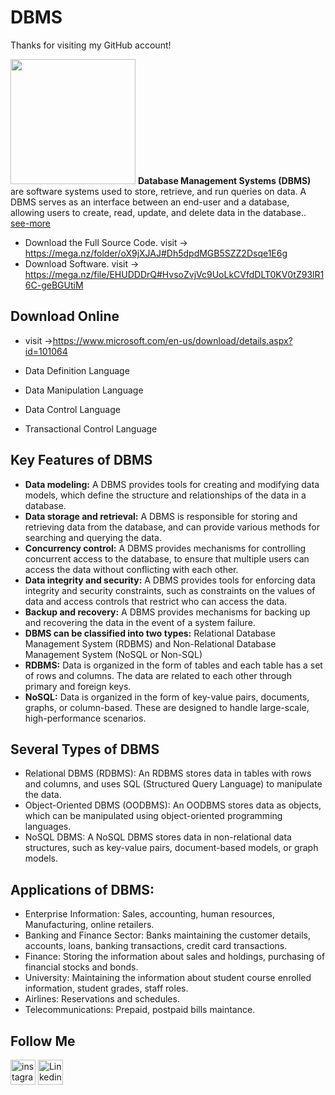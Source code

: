 # DBMS

Thanks for visiting my GitHub account!

<img src ="https://www.svgrepo.com/show/525311/database.svg" height = "200px" width = "200px"/> **Database Management Systems (DBMS)** are software systems used to store, retrieve, and run queries on data. A DBMS serves as an interface between an end-user and a database, allowing users to create, read, update, and delete data in the database.. [see-more](https://www.geeksforgeeks.org/introduction-of-dbms-database-management-system-set-1/)

- Download the Full Source Code. visit -> https://mega.nz/folder/oX9jXJAJ#Dh5dpdMGB5SZZ2Dsqe1E6g
- Download Software. visit -> https://mega.nz/file/EHUDDDrQ#HvsoZvjVc9UoLkCVfdDLT0KV0tZ93lR16C-geBGUtiM

## Download Online

- visit ->https://www.microsoft.com/en-us/download/details.aspx?id=101064


- Data Definition Language
- Data Manipulation Language
- Data Control Language
- Transactional Control Language

## Key Features of DBMS

- **Data modeling:** A DBMS provides tools for creating and modifying data models, which define the structure and relationships of the data in a database.
- **Data storage and retrieval:** A DBMS is responsible for storing and retrieving data from the database, and can provide various methods for searching and querying the data.
- **Concurrency control:** A DBMS provides mechanisms for controlling concurrent access to the database, to ensure that multiple users can access the data without conflicting with each other.
- **Data integrity and security:** A DBMS provides tools for enforcing data integrity and security constraints, such as constraints on the values of data and access controls that restrict who can access the data.
- **Backup and recovery:** A DBMS provides mechanisms for backing up and recovering the data in the event of a system failure.
- **DBMS can be classified into two types:** Relational Database Management System (RDBMS) and Non-Relational Database Management System (NoSQL or Non-SQL)
- **RDBMS:** Data is organized in the form of tables and each table has a set of rows and columns. The data are related to each other through primary and foreign keys.
- **NoSQL:** Data is organized in the form of key-value pairs, documents, graphs, or column-based. These are designed to handle large-scale, high-performance scenarios.

## Several Types of DBMS

- Relational DBMS (RDBMS): An RDBMS stores data in tables with rows and columns, and uses SQL (Structured Query Language) to manipulate the data.
- Object-Oriented DBMS (OODBMS): An OODBMS stores data as objects, which can be manipulated using object-oriented programming languages.
- NoSQL DBMS: A NoSQL DBMS stores data in non-relational data structures, such as key-value pairs, document-based models, or graph models.

## Applications of DBMS:

- Enterprise Information: Sales, accounting, human resources, Manufacturing, online retailers.
- Banking and Finance Sector: Banks maintaining the customer details, accounts, loans, banking transactions, credit card transactions.
- Finance: Storing the information about sales and holdings, purchasing of financial stocks and bonds.
- University: Maintaining the information about student course enrolled information, student grades, staff roles.
- Airlines: Reservations and schedules.
- Telecommunications: Prepaid, postpaid bills maintance.

## Follow Me

[<img src='https://cdn.jsdelivr.net/npm/simple-icons@3.0.1/icons/instagram.svg' alt='instagram' height='40'>](https://www.instagram.com/s.praneshajay/)  [<img src='https://cdn.jsdelivr.net/npm/simple-icons@3.0.1/icons/linkedin.svg' alt='Linkedin' height='40'>](https://www.linkedin.com/in/praneshajay2005/)

<!-- MARKDOWN LINKS & IMAGES -->

[instagram-shield]: https://img.shields.io/badge/-Instagram-black.svg?style=flat-square&logo=instagram&color=555&logoColor=white
[instagram-url]: https://www.instagram.com/s.praneshajay/
[linkedin-shield]: https://img.shields.io/badge/-LinkedIn-black.svg?style=flat-square&logo=linkedin&colorB=555
[linkedin-url]: https://www.linkedin.com/in/praneshajay2005/
